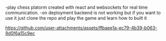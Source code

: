 -play chess platorm created with react and websockets for real time communication.
-on deployment backend is not working but if you want to use it just clone the repo and play the game and learn how to built it 


https://github.com/user-attachments/assets/ffbaee1a-ec79-4b39-b063-9d5f6a15c9ec

